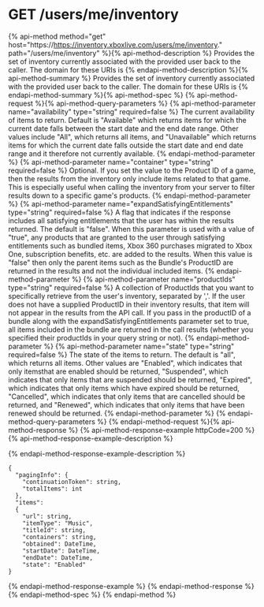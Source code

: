 # GET /users/me/inventory

{% api-method method="get" host="https://https://inventory.xboxlive.com/users/me/inventory." path="/users/me/inventory" %}{% api-method-description %}
Provides the set of inventory currently associated with the provided user back to the caller. The domain for these URIs is 
{% endapi-method-description %}{% api-method-summary %}
Provides the set of inventory currently associated with the provided user back to the caller. The domain for these URIs is 
{% endapi-method-summary %}{% api-method-spec %}
{% api-method-request %}{% api-method-query-parameters %}
{% api-method-parameter name="availability" type="string" required=false %}
The current availability of items to return. Default is "Available" which returns items for which the current date falls between the start date and the end date range. Other values include "All", which returns all items, and "Unavailable" which returns items for which the current date falls outside the start date and end date range and it therefore not currently available.
{% endapi-method-parameter %}
{% api-method-parameter name="container" type="string" required=false %}
Optional. If you set the value to the Product ID of a game, then the results from the inventory only include items related to that game. This is especially useful when calling the inventory from your server to filter results down to a specific game's products.
{% endapi-method-parameter %}
{% api-method-parameter name="expandSatisfyingEntitlements" type="string" required=false %}
A flag that indicates if the response includes all satisfying entitlements that the user has within the results returned. The default is "false". When this parameter is used with a value of "true", any products that are granted to the user through satisfying entitlements such as bundled items, Xbox 360 purchases migrated to Xbox One, subscription benefits, etc. are added to the results. When this value is "false" then only the parent items such as the Bundle's ProductID are returned in the results and not the individual included items. 
{% endapi-method-parameter %}
{% api-method-parameter name="productIds" type="string" required=false %}
A collection of ProductIds that you want to specifically retrieve from the user's inventory, separated by ','. If the user does not have a supplied ProductID in their inventory results, that item will not appear in the results from the API call. If you pass in the productID of a bundle along with the expandSatisfyingEntitlements parameter set to true, all items included in the bundle are returned in the call results (whether you specified their productIds in your query string or not).
{% endapi-method-parameter %}
{% api-method-parameter name="state" type="string" required=false %}
The state of the items to return. The default is "all", which returns all items. Other values are "Enabled", which indicates that only itemsthat are enabled should be returned, "Suspended", which indicates that only items that are suspended should be returned, "Expired", which indicates that only items which have expired should be returned, "Cancelled", which indicates that only items that are cancelled should be returned, and "Renewed", which indicates that only items that have been renewed should be returned.
{% endapi-method-parameter %}
{% endapi-method-query-parameters %}
{% endapi-method-request %}{% api-method-response %}
{% api-method-response-example httpCode=200 %}
{% api-method-response-example-description %}

{% endapi-method-response-example-description %}

```text
{
  "pagingInfo": {
    "continuationToken": string,
    "totalItems": int
  },
  "items":
  {
    "url": string,
    "itemType": "Music",
    "titleId": string,
    "containers": string,
    "obtained": DateTime,
    "startDate": DateTime,
    "endDate": DateTime,
    "state": "Enabled"  
}

```
{% endapi-method-response-example %}
{% endapi-method-response %}{% endapi-method-spec %}
{% endapi-method %}